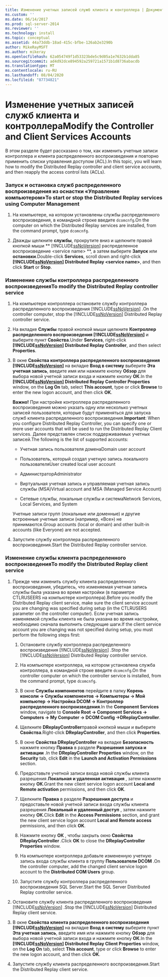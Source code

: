 ```yaml
---
title: Изменение учетных записей служб клиента и контроллера | Документы Майкрософт
ms.custom: ''
ms.date: 06/14/2017
ms.prod: sql-server-2014
ms.reviewer: ''
ms.technology: install
ms.topic: conceptual
ms.assetid: 44a73ddb-18ad-415c-bfbe-126ab2e3290b
author: MikeRayMSFT
ms.author: mikeray
ms.openlocfilehash: 62a054749f1d53323bde5c9d05a1e7632b1dda85
ms.sourcegitcommit: ad4d92dce894592a259721a1571b1d8736abacdb
ms.translationtype: MT
ms.contentlocale: ru-RU
ms.lasthandoff: 08/04/2020
ms.locfileid: "87734821"
---
```

# <a name="modify-the-controller-and-client-services-accounts"></a><span data-ttu-id="a8699-102">Изменение учетных записей служб клиента и контроллера</span><span class="sxs-lookup"><span data-stu-id="a8699-102">Modify the Controller and Client Services Accounts</span></span>
  <span data-ttu-id="a8699-103">В этом разделе будет рассказано о том, как изменить учетные записи контроллера и клиента распределенного воспроизведения и повторно применить списки управления доступом (ACL).</span><span class="sxs-lookup"><span data-stu-id="a8699-103">In this topic, you will learn how to modify the Distributed Replay controller and client service accounts, and then reapply the access control lists (ACLs).</span></span>  
  
### <a name="to-start-or-stop-the-distributed-replay-services-using-computer-management"></a><span data-ttu-id="a8699-104">Запуск и остановка служб распределенного воспроизведения из оснастки «Управление компьютером»</span><span class="sxs-lookup"><span data-stu-id="a8699-104">To start or stop the Distributed Replay services using Computer Management</span></span>  
  
1.  <span data-ttu-id="a8699-105">На компьютере, на котором установлены службы распределенного воспроизведения, в командной строке введите `dcomcnfg`.</span><span class="sxs-lookup"><span data-stu-id="a8699-105">On the computer on which the Distributed Replay services are installed, from the command prompt, type `dcomcnfg`.</span></span>  
  
2.  <span data-ttu-id="a8699-106">Дважды щелкните **службы**, прокрутите вниз и щелкните правой кнопкой мыши \*\* [!INCLUDE[ssNoVersion](../../includes/ssnoversion-md.md)] распределенное воспроизведение \<service name> \*\*, а затем выберите **Запуск** или **остановки**.</span><span class="sxs-lookup"><span data-stu-id="a8699-106">Double-click **Services**, scroll down and right-click **[!INCLUDE[ssNoVersion](../../includes/ssnoversion-md.md)] Distributed Replay \<service name>**, and then click **Start** or **Stop**.</span></span>  
  
### <a name="to-modify-the-distributed-replay-controller-service"></a><span data-ttu-id="a8699-107">Изменение службы контроллера распределенного воспроизведения</span><span class="sxs-lookup"><span data-stu-id="a8699-107">To modify the Distributed Replay controller service</span></span>  
  
1.  <span data-ttu-id="a8699-108">На компьютере контроллера остановите службу контроллера распределенного воспроизведения [!INCLUDE[ssNoVersion](../../includes/ssnoversion-md.md)] .</span><span class="sxs-lookup"><span data-stu-id="a8699-108">On the controller computer, stop the [!INCLUDE[ssNoVersion](../../includes/ssnoversion-md.md)] Distributed Replay controller service.</span></span>  
  
2.  <span data-ttu-id="a8699-109">На вкладке **Службы** правой кнопкой мыши щелкните **Контроллер распределенного воспроизведения [!INCLUDE[ssNoVersion](../../includes/ssnoversion-md.md)]** и выберите пункт **Свойства**.</span><span class="sxs-lookup"><span data-stu-id="a8699-109">Under **Services**, right-click **[!INCLUDE[ssNoVersion](../../includes/ssnoversion-md.md)] Distributed Replay Controller**, and then select **Properties**.</span></span>  
  
3.  <span data-ttu-id="a8699-110">В окне **Свойства контроллера распределенного воспроизведения [!INCLUDE[ssNoVersion](../../includes/ssnoversion-md.md)]** на вкладке **Вход в систему** выберите **Эта учетная запись**, введите имя или нажмите кнопку **Обзор** для выбора новой учетной записи входа и нажмите кнопку **ОК**.</span><span class="sxs-lookup"><span data-stu-id="a8699-110">In the **[!INCLUDE[ssNoVersion](../../includes/ssnoversion-md.md)] Distributed Replay Controller Properties** window, on the **Log On** tab, select **This account**, type or click **Browse** to enter the new logon account, and then click **OK**.</span></span>  
  
     <span data-ttu-id="a8699-111">**Важно!** При настройке контроллера распределенного воспроизведения можно указать одну или несколько учетных записей пользователя, которые будут применяться для запуска служб клиента распределенного воспроизведения.</span><span class="sxs-lookup"><span data-stu-id="a8699-111">**Important**: When you configure Distributed Replay Controller, you can specify one or more user accounts that will be used to run the Distributed Replay Client services.</span></span> <span data-ttu-id="a8699-112">Далее представлен список поддерживаемых учетных записей.</span><span class="sxs-lookup"><span data-stu-id="a8699-112">The following is the list of supported accounts:</span></span>  
  
    -   <span data-ttu-id="a8699-113">Учетная запись пользователя домена</span><span class="sxs-lookup"><span data-stu-id="a8699-113">Domain user account</span></span>  
  
    -   <span data-ttu-id="a8699-114">Пользователь, который создал учетную запись локального пользователя</span><span class="sxs-lookup"><span data-stu-id="a8699-114">User created local user account</span></span>  
  
    -   <span data-ttu-id="a8699-115">Администратор</span><span class="sxs-lookup"><span data-stu-id="a8699-115">Administrator</span></span>  
  
    -   <span data-ttu-id="a8699-116">Виртуальная учетная запись и управляемая учетная запись службы (MSA)</span><span class="sxs-lookup"><span data-stu-id="a8699-116">Virtual account and MSA (Managed Service Account)</span></span>  
  
    -   <span data-ttu-id="a8699-117">Сетевые службы, локальные службы и система</span><span class="sxs-lookup"><span data-stu-id="a8699-117">Network Services, Local Services, and System</span></span>  
  
     <span data-ttu-id="a8699-118">Учетные записи групп (локальные или доменные) и другие встроенные учетные записи (например, «Все») не принимаются.</span><span class="sxs-lookup"><span data-stu-id="a8699-118">Group accounts (local or domain) and other built-in accounts (like Everyone) are not accepted.</span></span>  
  
4.  <span data-ttu-id="a8699-119">Запустите службу контроллера распределенного воспроизведения.</span><span class="sxs-lookup"><span data-stu-id="a8699-119">Start the Distributed Replay controller service.</span></span>  
  
### <a name="to-modify-the-distributed-replay-client-service"></a><span data-ttu-id="a8699-120">Изменение службы клиента распределенного воспроизведения</span><span class="sxs-lookup"><span data-stu-id="a8699-120">To modify the Distributed Replay client service</span></span>  
  
1.  <span data-ttu-id="a8699-121">Прежде чем изменить службу клиента распределенного воспроизведения, убедитесь, что изменяемая учетная запись службы была указана во время настройки (в параметре CTLRUSEERS на компьютере контроллера).</span><span class="sxs-lookup"><span data-stu-id="a8699-121">Before you modify the Distributed Replay client service, make sure the client service account you are changing was specified during setup (in the CTLRUSERS parameter on the controller computer).</span></span> <span data-ttu-id="a8699-122">Если учетная запись изменяемой службы клиента не была указана во время настройки, необходимо сначала выполнить следующие шаги.</span><span class="sxs-lookup"><span data-stu-id="a8699-122">If the client service account you are changing was not specified during setup, you must perform the following steps first:</span></span>  
  
    1.  <span data-ttu-id="a8699-123">Остановите службу контроллера распределенного воспроизведения [!INCLUDE[ssNoVersion](../../includes/ssnoversion-md.md)] .</span><span class="sxs-lookup"><span data-stu-id="a8699-123">Stop the [!INCLUDE[ssNoVersion](../../includes/ssnoversion-md.md)] Distributed Replay controller service.</span></span>  
  
    2.  <span data-ttu-id="a8699-124">На компьютере контроллера, на котором установлена служба контроллера, в командной строке введите `dcomcnfg`.</span><span class="sxs-lookup"><span data-stu-id="a8699-124">On the controller computer on which the controller service is installed, from the command prompt, type `dcomcnfg`.</span></span>  
  
    3.  <span data-ttu-id="a8699-125">В окне **Службы компонентов** перейдите в папку **Корень консоли -> Службы компонентов -> Компьютеры -> Мой компьютер -> Настройка DCOM -> Контроллер распределенного воспроизведения**.</span><span class="sxs-lookup"><span data-stu-id="a8699-125">In the **Component Services** window, navigate to **Console Root -> Component Services -> Computers -> My Computer -> DCOM Config ->DReplayController**.</span></span>  
  
    4.  <span data-ttu-id="a8699-126">Щелкните **DReplayController**правой кнопкой мыши и выберите **Свойства**.</span><span class="sxs-lookup"><span data-stu-id="a8699-126">Right-click **DReplayController**, and then click **Properties**.</span></span>  
  
    5.  <span data-ttu-id="a8699-127">В окне **Свойства DReplayController** на вкладке **Безопасность** нажмите кнопку **Правка** в разделе **Разрешения запуска и активации** .</span><span class="sxs-lookup"><span data-stu-id="a8699-127">In the **DReplayController Properties** window, on the **Security** tab, click **Edit** in the **Launch and Activation Permissions** section.</span></span>  
  
    6.  <span data-ttu-id="a8699-128">Предоставьте учетной записи входа новой службы клиента разрешения **Локальная и удаленная активация** , затем нажмите кнопку **ОК**.</span><span class="sxs-lookup"><span data-stu-id="a8699-128">Grant the new client service logon account **Local and Remote activation** permissions, and then click **OK**.</span></span>  
  
    7.  <span data-ttu-id="a8699-129">Щелкните **Правка** в разделе **Разрешения доступа** и предоставьте новой учетной записи входа службы клиента разрешения **Локальный и удаленный доступ** , затем нажмите кнопку **ОК**.</span><span class="sxs-lookup"><span data-stu-id="a8699-129">Click **Edit** in the **Access Permissions** section, and grant the new client service logon account **Local and Remote access** permissions, and then click **OK**.</span></span>  
  
    8.  <span data-ttu-id="a8699-130">Нажмите кнопку **ОК** , чтобы закрыть окно **Свойства DReplayController** .</span><span class="sxs-lookup"><span data-stu-id="a8699-130">Click **OK** to close the **DReplayController Properties** window.</span></span>  
  
    9. <span data-ttu-id="a8699-131">На компьютере контроллера добавьте измененную учетную запись входа службы клиента в группу **Пользователи DCOM** .</span><span class="sxs-lookup"><span data-stu-id="a8699-131">On the controller computer, add the changed client service logon account to the **Distributed COM Users** group.</span></span>  
  
    10. <span data-ttu-id="a8699-132">Запустите службу контроллера распределенного воспроизведения SQL Server.</span><span class="sxs-lookup"><span data-stu-id="a8699-132">Start the SQL Server Distributed Replay controller service.</span></span>  
  
2.  <span data-ttu-id="a8699-133">Остановите службу клиента распределенного воспроизведения [!INCLUDE[ssNoVersion](../../includes/ssnoversion-md.md)] .</span><span class="sxs-lookup"><span data-stu-id="a8699-133">Stop the [!INCLUDE[ssNoVersion](../../includes/ssnoversion-md.md)] Distributed Replay client service.</span></span>  
  
3.  <span data-ttu-id="a8699-134">В окне **Свойства клиента распределенного воспроизведения [!INCLUDE[ssNoVersion](../../includes/ssnoversion-md.md)]** на вкладке **Вход в систему** выберите пункт **Эта учетная запись**, введите имя или нажмите кнопку **Обзор** для выбора новой учетной записи входа и нажмите кнопку **ОК**.</span><span class="sxs-lookup"><span data-stu-id="a8699-134">In the **[!INCLUDE[ssNoVersion](../../includes/ssnoversion-md.md)] Distributed Replay Client Properties** window, on the **Log On** tab, select **This account**, type or click **Browse** to enter the new logon account, and then click **OK**.</span></span>  
  
4.  <span data-ttu-id="a8699-135">Запустите службу клиента распределенного воспроизведения.</span><span class="sxs-lookup"><span data-stu-id="a8699-135">Start the Distributed Replay client service.</span></span>  
  
  
